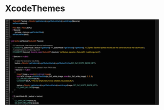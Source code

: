 # XcodeThemes
![](https://raw.githubusercontent.com/veslam/XcodeThemes/master/veslam-screenshot.png)
